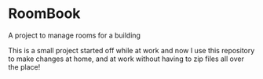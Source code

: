# RoomBook
A project to manage rooms for a building

This is a small project started off while at work and now I use this repository to make changes at home, and at work without having to zip files all over the place!
